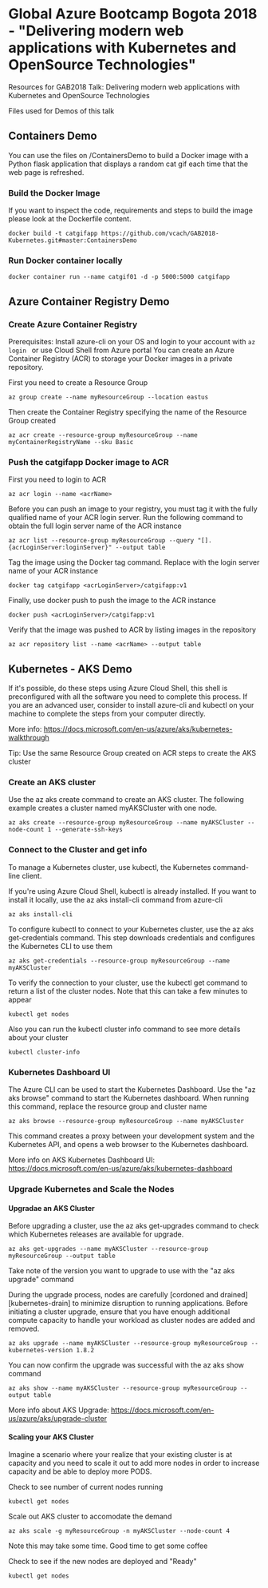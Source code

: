 # Global Azure Bootcamp Bogota 2018 - "Delivering modern web applications with Kubernetes and OpenSource Technologies"

Resources for GAB2018 Talk: Delivering modern web applications with Kubernetes and OpenSource Technologies

Files used for Demos of this talk

## Containers Demo

You can use the files on /ContainersDemo to build a Docker image with a Python flask application that displays a random cat gif each time that the web page is refreshed.

### Build the Docker Image

If you want to inspect the code, requirements and steps to build the image please look at the Dockerfile content.

``` docker build -t catgifapp https://github.com/vcach/GAB2018-Kubernetes.git#master:ContainersDemo ```

### Run Docker container locally

``` docker container run --name catgif01 -d -p 5000:5000 catgifapp ```

## Azure Container Registry Demo

### Create Azure Container Registry

Prerequisites: Install azure-cli on your OS and login to your account with ```az login ``` or use Cloud Shell from Azure portal
You can create an Azure Container Registry (ACR) to storage your Docker images in a private repository.

First you need to create a Resource Group

```az group create --name myResourceGroup --location eastus ```

Then create the Container Registry specifying the name of the Resource Group created

``` az acr create --resource-group myResourceGroup --name myContainerRegistryName --sku Basic ```

### Push the catgifapp Docker image to ACR

First you need to login to ACR 

``` az acr login --name <acrName> ```

Before you can push an image to your registry, you must tag it with the fully qualified name of your ACR login server. Run the following command to obtain the full login server name of the ACR instance

``` az acr list --resource-group myResourceGroup --query "[].{acrLoginServer:loginServer}" --output table ```

Tag the image using the Docker tag command. Replace <acrLoginServer> with the login server name of your ACR instance

``` docker tag catgifapp <acrLoginServer>/catgifapp:v1 ```

Finally, use docker push to push the image to the ACR instance

``` docker push <acrLoginServer>/catgifapp:v1 ```

Verify that the image was pushed to ACR by listing images in the repository

```az acr repository list --name <acrName> --output table ```

## Kubernetes - AKS Demo

If it's possible, do these steps using Azure Cloud Shell, this shell is preconfigured with all the software you need to complete this process. If you are an advanced user, consider to install azure-cli and kubectl on your machine to complete the steps from your computer directly.

More info: https://docs.microsoft.com/en-us/azure/aks/kubernetes-walkthrough

Tip: Use the same Resource Group created on ACR steps to create the AKS cluster

### Create an AKS cluster

Use the az aks create command to create an AKS cluster. The following example creates a cluster named myAKSCluster with one node.

``` az aks create --resource-group myResourceGroup --name myAKSCluster --node-count 1 --generate-ssh-keys ```

### Connect to the Cluster and get info

To manage a Kubernetes cluster, use kubectl, the Kubernetes command-line client.

If you're using Azure Cloud Shell, kubectl is already installed. If you want to install it locally, use the az aks install-cli command from azure-cli

```az aks install-cli ```

To configure kubectl to connect to your Kubernetes cluster, use the az aks get-credentials command. This step downloads credentials and configures the Kubernetes CLI to use them

``` az aks get-credentials --resource-group myResourceGroup --name myAKSCluster ```

To verify the connection to your cluster, use the kubectl get command to return a list of the cluster nodes. Note that this can take a few minutes to appear

```kubectl get nodes ```

Also you can run the kubectl cluster info command to see more details about your cluster

``` kubectl cluster-info ```

### Kubernetes Dashboard UI

The Azure CLI can be used to start the Kubernetes Dashboard. Use the "az aks browse" command to start the Kubernetes dashboard. When running this command, replace the resource group and cluster name

``` az aks browse --resource-group myResourceGroup --name myAKSCluster ```

This command creates a proxy between your development system and the Kubernetes API, and opens a web browser to the Kubernetes dashboard.

More info on AKS Kubernetes Dashboard UI: https://docs.microsoft.com/en-us/azure/aks/kubernetes-dashboard

### Upgrade Kubernetes and Scale the Nodes

#### Upgradae an AKS Cluster

Before upgrading a cluster, use the az aks get-upgrades command to check which Kubernetes releases are available for upgrade.

``` az aks get-upgrades --name myAKSCluster --resource-group myResourceGroup --output table ```

Take note of the version you want to upgrade to use with the "az aks upgrade" command

During the upgrade process, nodes are carefully [cordoned and drained][kubernetes-drain] to minimize disruption to running applications. Before initiating a cluster upgrade, ensure that you have enough additional compute capacity to handle your workload as cluster nodes are added and removed.

``` az aks upgrade --name myAKSCluster --resource-group myResourceGroup --kubernetes-version 1.8.2 ```

You can now confirm the upgrade was successful with the az aks show command

``` az aks show --name myAKSCluster --resource-group myResourceGroup --output table ```

More info about AKS Upgrade: https://docs.microsoft.com/en-us/azure/aks/upgrade-cluster

#### Scaling your AKS Cluster

Imagine a scenario where your realize that your existing cluster is at capacity and you need to scale it out to add more nodes in order to increase capacity and be able to deploy more PODS.

Check to see number of current nodes running

``` kubectl get nodes ```

Scale out AKS cluster to accomodate the demand

``` az aks scale -g myResourceGroup -n myAKSCluster --node-count 4 ```

Note this may take some time. Good time to get some coffee

Check to see if the new nodes are deployed and "Ready"

``` kubectl get nodes ```









